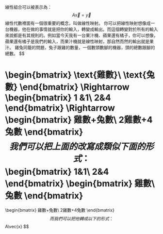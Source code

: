 線性組合可以被表示為：
$$
A\vec{x}=\vec{y}
$$
線性代數裡面有一個很重要的概念，叫做線性映射。
你可以把線性映射想像成一台機器，他在做的事情就是把你的輸入，轉變成輸出。而這個轉變對於所有的輸入來說都是有其規則的。例如當今天我有一台果汁機、蘋果還有橘子，你可以想像，蘋果還有橘子是我們的輸入，而果汁機就是線性映射，那自然而然的輸出就是果汁。
雞兔同籠的問題，兔子跟雞的數量，一個數頭數腳的機器，頭的總數跟腳的總數。
$$

\begin{bmatrix}
\text{雞數}\\
\text{兔數}
\end{bmatrix}
\Rightarrow
\begin{bmatrix}
1 &1\\
2&4
\end{bmatrix}
\Rightarrow
\begin{bmatrix}
雞數+兔數\\
2雞數+4兔數
\end{bmatrix}
$$
我們可以把上面的改寫成類似下面的形式：
$$
\begin{bmatrix}
1&1\\
2&4
\end{bmatrix}
\begin{bmatrix}
雞數\\
兔數
\end{bmatrix}
=
\begin{bmatrix}
雞數+兔數\\
2雞數+4兔數
\end{bmatrix}
$$
而我們可以把他轉成以下的形式：
$$
A\vec{x}
$$